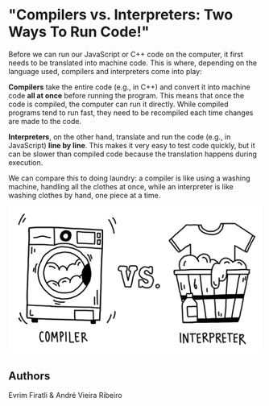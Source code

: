 <!-- BEGIN TITLE -->
# "Compilers vs. Interpreters: Two Ways To Run Code!"
<!-- END TITLE -->

<!-- BEGIN BODY -->
Before we can run our JavaScript or C++ code on the computer, it first needs to be translated into machine code. This is where, depending on the language used, compilers and interpreters come into play:

**Compilers** take the entire code (e.g., in C++) and convert it into machine code **all at once** before running the program. This means that once the code is compiled, the computer can run it directly. While compiled programs tend to run fast, they need to be recompiled each time changes are made to the code.

**Interpreters**, on the other hand, translate and run the code (e.g., in JavaScript) **line by line**. This makes it very easy to test code quickly, but it can be slower than compiled code because the translation happens during execution.

We can compare this to doing laundry: a compiler is like using a washing machine, handling all the clothes at once, while an interpreter is like washing clothes by hand, one piece at a time.
<!-- END BODY -->


![compilers_vs_interpreters.png](../compilers-vs-interpreters/compilers_vs_interpreters.png)


## Authors
<!-- BEGIN AUTHOR -->
Evrim Firatli & André Vieira Ribeiro
<!-- END AUTHOR -->





